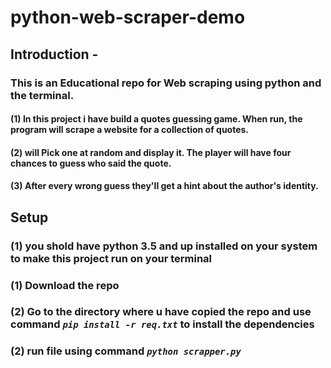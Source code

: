 # python-web-scraper-demo

## Introduction - 
### This is an Educational repo for Web scraping using python and the terminal.
#### (1) In this project i have build a quotes guessing game. When run, the program will scrape a website for a collection of quotes. 
#### (2) will Pick one at random and display it. The player will have four chances to guess who said the quote.  
#### (3) After every wrong guess they'll get a hint about the author's identity.
## Setup
### (1) you shold have python 3.5 and up installed on your system to make this project run on your terminal
### (1) Download the repo
### (2) Go to the directory where u have copied the repo and use command ***`pip install -r req.txt`*** to install the dependencies 
### (2) run file using command ***`python scrapper.py`***
